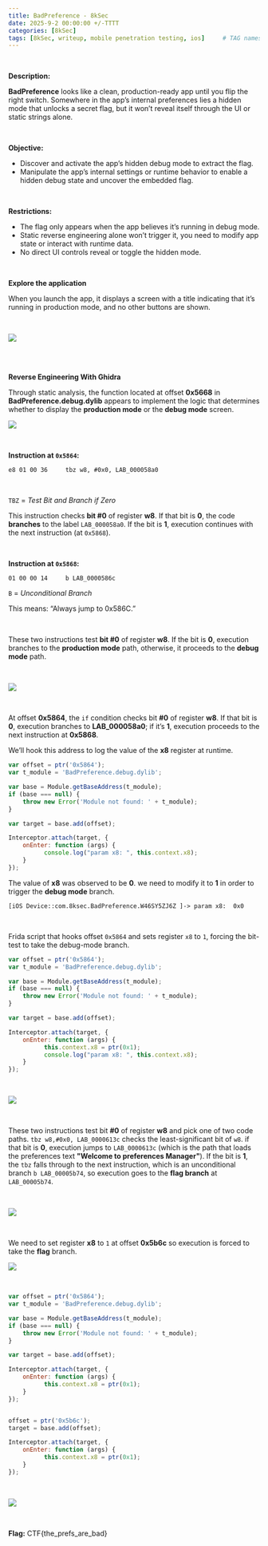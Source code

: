 ```yaml
---
title: BadPreference - 8kSec
date: 2025-9-2 00:00:00 +/-TTTT
categories: [8kSec]
tags: [8kSec, writeup, mobile penetration testing, ios]     # TAG names should always be lowercase
---
```


<br />

**Description:**

**BadPreference** looks like a clean, production-ready app until you flip the right switch. Somewhere in the app’s internal preferences lies a hidden mode that unlocks a secret flag, but it won’t reveal itself through the UI or static strings alone.

<br />

**Objective:**

- Discover and activate the app’s hidden debug mode to extract the flag.
- Manipulate the app’s internal settings or runtime behavior to enable a hidden debug state and uncover the embedded flag.

<br />

**Restrictions:**

- The flag only appears when the app believes it’s running in debug mode.
- Static reverse engineering alone won’t trigger it, you need to modify app state or interact with runtime data.
- No direct UI controls reveal or toggle the hidden mode.

<br />

**Explore the application**

When you launch the app, it displays a screen with a title indicating that it’s running in production mode, and no other buttons are shown.

<br />

![](/assets/img/8ksec/BadPreference/1.jpg)

<br />

<br />

**Reverse Engineering With Ghidra**

Through static analysis, the function located at offset **0x5668** in **BadPreference.debug.dylib** appears to implement the logic that determines whether to display the **production mode** or the **debug mode** screen.

![](/assets/img/8ksec/BadPreference/1.png)

<br />

**Instruction at `0x5864`:**

```assembly
e8 01 00 36     tbz w8, #0x0, LAB_000058a0
```

<br />

`TBZ` = *Test Bit and Branch if Zero*

This instruction checks **bit #0** of register **w8**.
 If that bit is **0**, the code **branches** to the label `LAB_000058a0`.
 If the bit is **1**, execution continues with the next instruction (at `0x5868`).

<br />

**Instruction at `0x5868`:**

```assembly
01 00 00 14     b LAB_0000586c
```

`B` = *Unconditional Branch*

This means: “Always jump to 0x586C.”

<br />

These two instructions test **bit #0** of register **w8**. If the bit is **0**, execution branches to the **production mode** path, otherwise, it proceeds to the **debug mode** path.

<br />

![](/assets/img/8ksec/BadPreference/2.png)

<br />

At offset **0x5864**, the `if` condition checks bit **#0** of register **w8**.
 If that bit is **0**, execution branches to **LAB_000058a0**; if it’s **1**, execution proceeds to the next instruction at **0x5868**.

We’ll hook this address to log the value of the **x8** register at runtime.

```javascript
var offset = ptr('0x5864'); 
var t_module = 'BadPreference.debug.dylib';

var base = Module.getBaseAddress(t_module);
if (base === null) {
    throw new Error('Module not found: ' + t_module);
}

var target = base.add(offset);

Interceptor.attach(target, {
    onEnter: function (args) {
          console.log("param x8: ", this.context.x8);
    }
});
```

The value of **x8** was observed to be **0**. we need to modify it to **1** in order to trigger the **debug mode** branch.

```
[iOS Device::com.8ksec.BadPreference.W46SY5ZJ6Z ]-> param x8:  0x0
```

<br />

Frida script that hooks offset `0x5864` and sets register `x8` to `1`, forcing the bit-test to take the debug-mode branch.

```javascript
var offset = ptr('0x5864'); 
var t_module = 'BadPreference.debug.dylib';

var base = Module.getBaseAddress(t_module);
if (base === null) {
    throw new Error('Module not found: ' + t_module);
}

var target = base.add(offset);

Interceptor.attach(target, {
    onEnter: function (args) {
          this.context.x8 = ptr(0x1);
          console.log("param x8: ", this.context.x8);
    }
});
```

<br />

![](/assets/img/8ksec/BadPreference/2.jpg)

<br />

These two instructions test bit **#0** of register **w8** and pick one of two code paths. `tbz w8,#0x0, LAB_0000613c` checks the least-significant bit of `w8`. if that bit is **0**, execution jumps to `LAB_0000613c` (which is the path that loads the preferences text **"Welcome to preferences Manager"**). If the bit is **1**, the `tbz` falls through to the next instruction, which is an unconditional branch `b LAB_00005b74`, so execution goes to the **flag branch** at `LAB_00005b74`.

<br />

![](/assets/img/8ksec/BadPreference/3.png)

<br />

We need to set register **x8** to `1` at offset **0x5b6c** so execution is forced to take the **flag** branch.

![](/assets/img/8ksec/BadPreference/4.png)

<br />

```javascript
var offset = ptr('0x5864'); 
var t_module = 'BadPreference.debug.dylib';

var base = Module.getBaseAddress(t_module);
if (base === null) {
    throw new Error('Module not found: ' + t_module);
}

var target = base.add(offset);

Interceptor.attach(target, {
    onEnter: function (args) {
          this.context.x8 = ptr(0x1);
    }
});


offset = ptr('0x5b6c'); 
target = base.add(offset);

Interceptor.attach(target, {
    onEnter: function (args) {
          this.context.x8 = ptr(0x1);
    }
});
```

<br />

![](/assets/img/8ksec/BadPreference/3.jpg)



<br />

**Flag:** CTF{the_prefs_are_bad}                                                                                                                                                                                                                  
